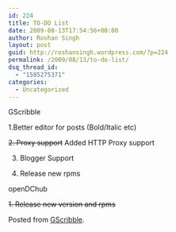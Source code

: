 ```yaml
---
id: 224
title: TO-DO List
date: 2009-08-13T17:54:56+00:00
author: Roshan Singh
layout: post
guid: http://roshansingh.wordpress.com/?p=224
permalink: /2009/08/13/to-do-list/
dsq_thread_id:
  - "1585275371"
categories:
  - Uncategorized
---
```

GScribble

1.Better editor for posts (Bold/Italic etc)

<span style="text-decoration:line-through;">2. Proxy support</span> Added HTTP Proxy support

3. Blogger Support

4. Release new rpms

openDChub

<span style="text-decoration:line-through;">1. Release new version and rpms</span>

Posted from [GScribble](http://sourceforge.net/projects/gscribble/).
